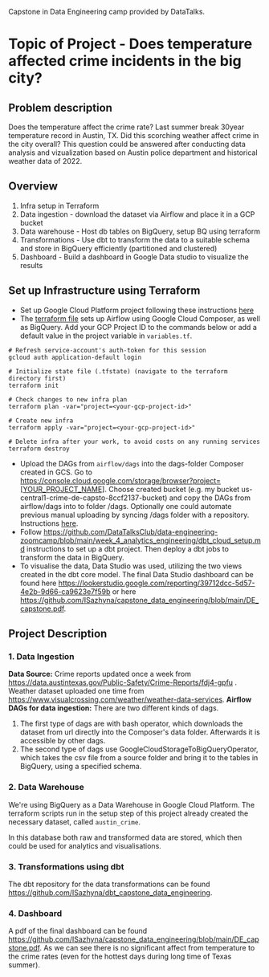 Capstone in Data Engineering camp provided by DataTalks.
# Topic of Project - Does temperature affected crime incidents in the big city?

## Problem description
Does the temperature affect the crime rate? Last summer break 30year temperature record in Austin, TX. Did this scorching weather affect crime in the city overall? 
This question could be answered after conducting data analysis and vizualization based on Austin police department and historical weather data of 2022.

## Overview

1. Infra setup in Terraform
2. Data ingestion - download the dataset via Airflow and place it in a GCP bucket
3. Data warehouse - Host db tables on BigQuery, setup BQ using terraform
4. Transformations - Use dbt to transform the data to a suitable schema and store in BigQuery efficiently (partitioned and clustered)
5. Dashboard - Build a dashboard in Google Data studio to visualize the results
 
## Set up Infrastructure using Terraform
- Set up Google Cloud Platform project following these instructions [here](https://github.com/DataTalksClub/data-engineering-zoomcamp/blob/main/week_1_basics_n_setup/1_terraform_gcp/2_gcp_overview.md#initial-setup)
- The [terraform file](terraform/main.tf) sets up Airflow using Google Cloud Composer, as well as BigQuery.
Add your GCP Project ID to the commands below or add a default value in the project variable in `variables.tf`.
```shell
# Refresh service-account's auth-token for this session
gcloud auth application-default login

# Initialize state file (.tfstate) (navigate to the terraform directory first)
terraform init

# Check changes to new infra plan
terraform plan -var="project=<your-gcp-project-id>"
```

```shell
# Create new infra
terraform apply -var="project=<your-gcp-project-id>"
```

```shell
# Delete infra after your work, to avoid costs on any running services
terraform destroy
```

- Upload the DAGs from `airflow/dags` into the dags-folder Composer created in GCS. 
Go to https://console.cloud.google.com/storage/browser?project=[YOUR_PROJECT_NAME]. Choose created bucket (e.g. my bucket us-central1-crime-de-capsto-8ccf2137-bucket) and copy the DAGs from airflow/dags into to folder /dags. Optionally one could automate previous manual uploading by syncing /dags folder with a repository. Instructions [here](https://engineering.adwerx.com/sync-a-github-repo-to-your-gcp-composer-airflow-dags-folder-2b87eb065915).
- Follow https://github.com/DataTalksClub/data-engineering-zoomcamp/blob/main/week_4_analytics_engineering/dbt_cloud_setup.md
instructions to set up a dbt project. Then deploy a dbt jobs to transform the data in BigQuery.
- To visualise the data, Data Studio was used, utilizing the two views created in the dbt core model. 
The final Data Studio dashboard can be found here https://lookerstudio.google.com/reporting/39712dcc-5d57-4e2b-9d66-ca9623e7f59b or here https://github.com/ISazhyna/capstone_data_engineering/blob/main/DE_capstone.pdf.

## Project Description
### 1. Data Ingestion

**Data Source:**
Crime reports updated once a week from https://data.austintexas.gov/Public-Safety/Crime-Reports/fdj4-gpfu . Weather dataset uploaded one time from https://www.visualcrossing.com/weather/weather-data-services.
**Airflow DAGs for data ingestion:**
There are two different kinds of dags.
1. The first type of dags are with bash operator, which downloads the dataset from url directly into the Composer's data folder. Afterwards it is accessible by other dags.
2. The second type of dags use GoogleCloudStorageToBigQueryOperator, which takes the csv file from a source folder and bring it to the tables in BigQuery, using a specified schema. 
### 2. Data Warehouse
We're using BigQuery as a Data Warehouse in Google Cloud Platform. The terraform scripts run in the 
setup step of this project already created the necessary dataset, called `austin_crime`.

In this database both raw and transformed data are stored, which then could be used for analytics and visualisations.

### 3. Transformations using dbt

The dbt repository for the data transformations can be found https://github.com/ISazhyna/dbt_capstone_data_engineering.

### 4. Dashboard

A pdf of the final dashboard can be found https://github.com/ISazhyna/capstone_data_engineering/blob/main/DE_capstone.pdf. As we can see there is no significant affect from temperature to the crime rates (even for the hottest days during long time of Texas summer).

